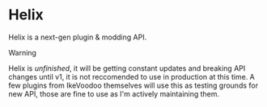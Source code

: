 # Helix
Helix is a next-gen plugin &amp; modding API.

> [!warning]
> Helix is *unfinished*, it will be getting constant updates and breaking API changes until v1, it is not reccomended to use in production at this time.
> A few plugins from IkeVoodoo themselves will use this as testing grounds for new API, those are fine to use as I'm actively maintaining them.
